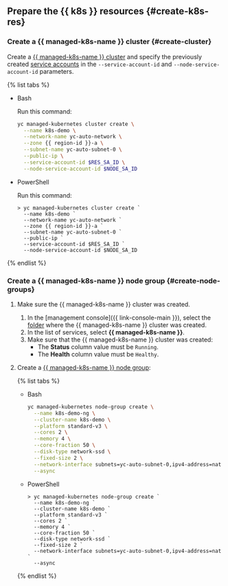 ## Prepare the {{ k8s }} resources {#create-k8s-res}

### Create a {{ managed-k8s-name }} cluster {#create-cluster}

Create a [{{ managed-k8s-name }} cluster](../../managed-kubernetes/concepts/index.md#kubernetes-cluster) and specify the previously created [service accounts](../../iam/concepts/users/service-accounts.md) in the `--service-account-id` and `--node-service-account-id` parameters.

{% list tabs %}

- Bash

   Run this command:

   ```bash
   yc managed-kubernetes cluster create \
     --name k8s-demo \
     --network-name yc-auto-network \
     --zone {{ region-id }}-a \
     --subnet-name yc-auto-subnet-0 \
     --public-ip \
     --service-account-id $RES_SA_ID \
     --node-service-account-id $NODE_SA_ID
   ```

- PowerShell

   Run this command:

   ```shell script
   > yc managed-kubernetes cluster create `
     --name k8s-demo `
     --network-name yc-auto-network `
     --zone {{ region-id }}-a `
     --subnet-name yc-auto-subnet-0 `
     --public-ip `
     --service-account-id $RES_SA_ID `
     --node-service-account-id $NODE_SA_ID
   ```

{% endlist %}

### Create a {{ managed-k8s-name }} node group {#create-node-groups}

1. Make sure the {{ managed-k8s-name }} cluster was created.
   1. In the [management console]({{ link-console-main }}), select the [folder](../../resource-manager/concepts/resources-hierarchy.md#folder) where the {{ managed-k8s-name }} cluster was created.
   1. In the list of services, select **{{ managed-k8s-name }}**.
   1. Make sure that the {{ managed-k8s-name }} cluster was created:
      * The **Status** column value must be `Running`.
      * The **Health** column value must be `Healthy`.
1. Create a [{{ managed-k8s-name }} node group](../../managed-kubernetes/concepts/index.md#node-group):

   {% list tabs %}

   - Bash

      ```bash
      yc managed-kubernetes node-group create \
        --name k8s-demo-ng \
        --cluster-name k8s-demo \
        --platform standard-v3 \
        --cores 2 \
        --memory 4 \
        --core-fraction 50 \
        --disk-type network-ssd \
        --fixed-size 2 \
        --network-interface subnets=yc-auto-subnet-0,ipv4-address=nat \
        --async
      ```

   - PowerShell

      ```shell script
      > yc managed-kubernetes node-group create `
        --name k8s-demo-ng `
        --cluster-name k8s-demo `
        --platform standard-v3 `
        --cores 2 `
        --memory 4 `
        --core-fraction 50 `
        --disk-type network-ssd `
        --fixed-size 2 `
        --network-interface subnets=yc-auto-subnet-0,ipv4-address=nat `
        --async
      ```

   {% endlist %}